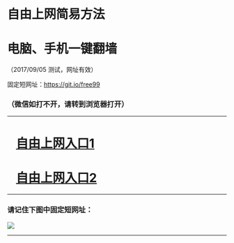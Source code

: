 ﻿# 自由上网简易方法

# 电脑、手机一键翻墙

（2017/09/05 测试，网址有效）

固定短网址：https://git.io/free99

### （微信如打不开，请转到浏览器打开）


***





# &nbsp;&nbsp; <a href="http://ft2385925336.fwq-tz1001.xyz/fwqtz01.html?t=09050019632 " target="_blank">自由上网入口1</a>
# &nbsp;&nbsp; <a href="http://ft1933620019.fwq-tz1002.xyz/fwqtz02.html?t=09050016012 " target="_blank">自由上网入口2</a>
***

### 请记住下图中固定短网址：

<img src="https://s3-us-west-2.amazonaws.com/fwq-1001/yjfq-20170905okok.png" /> 


***

